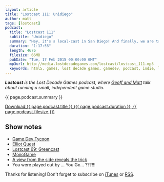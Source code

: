 ```yaml
---
layout: article
title: "Lostcast 111: Unidiego"
author: matt
tags: [lostcast]
podcast:
  title: "Lostcast 111"
  subtitle: "Unidiego"
  summary: "Hey, it's a local-cast in San Diego! And finally, we are trying Unity! GASP"
  duration: "1:17:56"
  length: 4676
  filesize: 66MB
  pubDate: "Tue, 17 Feb 2015 00:00:00 GMT"
  mp3url: http://media.lostdecadegames.com/lostcast/lostcast_111.mp3
  keywords: html5, games, lost decade games, gamedev, podcast, indie, lostcast
---
```

_**Lostcast** is the Lost Decade Games podcast, where [Geoff and Matt](/about/) talk about running a small, independent game studio._

{{ page.podcast.summary }}

<a class="download-podcast" href="{{ page.podcast.mp3url }}">
	Download {{ page.podcast.title }} ({{ page.podcast.duration }}, {{ page.podcast.filesize }})
</a>

## Show notes

* [Game Dev Tycoon](http://www.greenheartgames.com/app/game-dev-tycoon/)
* [Elliot Quest](http://elliotquest.com/)
* [Lostcast 69: Greencast](/lostcast-69/)
* [MonoGame](http://www.monogame.net/)
* [A view from the side reveals the trick](http://d1vr6n66ssr06c.cloudfront.net/wp-content/uploads/2013/11/a_link_between_worlds_trick_header.jpg)
* You were played out by … You Go… ???!!!

Thanks for listening! Don't forget to subscribe on [iTunes](http://itunes.apple.com/us/podcast/lostcast/id481950724) or [RSS](/lostcast.xml).

